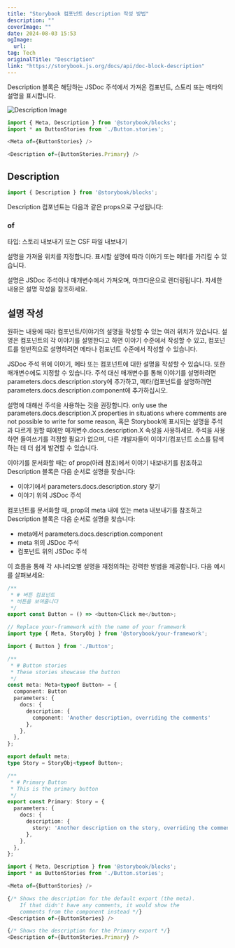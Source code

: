 ```yaml
---
title: "Storybook 컴포넌트 description 작성 방법"
description: ""
coverImage: ""
date: 2024-08-03 15:53
ogImage: 
  url: 
tag: Tech
originalTitle: "Description"
link: "https://storybook.js.org/docs/api/doc-block-description"
---
```





Description 블록은 해당하는 JSDoc 주석에서 가져온 컴포넌트, 스토리 또는 메타의 설명을 표시합니다.

![Description Image](/assets/img/Description_0.png)

```js
import { Meta, Description } from '@storybook/blocks';
import * as ButtonStories from './Button.stories';

<Meta of={ButtonStories} />

<Description of={ButtonStories.Primary} />
```

## Description



```js
import { Description } from '@storybook/blocks';
```

Description 컴포넌트는 다음과 같은 props으로 구성됩니다:

### of

타입: 스토리 내보내기 또는 CSF 파일 내보내기



설명을 가져올 위치를 지정합니다. 표시할 설명에 따라 이야기 또는 메타를 가리킬 수 있습니다.

설명은 JSDoc 주석이나 매개변수에서 가져오며, 마크다운으로 렌더링됩니다. 자세한 내용은 설명 작성을 참조하세요.

## 설명 작성

원하는 내용에 따라 컴포넌트/이야기의 설명을 작성할 수 있는 여러 위치가 있습니다. 설명은 컴포넌트의 각 이야기를 설명한다고 하면 이야기 수준에서 작성할 수 있고, 컴포넌트를 일반적으로 설명하려면 메타나 컴포넌트 수준에서 작성할 수 있습니다.



JSDoc 주석 위에 이야기, 메타 또는 컴포넌트에 대한 설명을 작성할 수 있습니다. 또한 매개변수에도 지정할 수 있습니다. 주석 대신 매개변수를 통해 이야기를 설명하려면 parameters.docs.description.story에 추가하고, 메타/컴포넌트를 설명하려면 parameters.docs.description.component에 추가하십시오.

설명에 대해선 주석을 사용하는 것을 권장합니다. only use the parameters.docs.description.X properties in situations where comments are not possible to write for some reason, 혹은 Storybook에 표시되는 설명을 주석과 다르게 원할 때에만 매개변수.docs.description.X 속성을 사용하세요. 주석을 사용하면 들여쓰기를 걱정할 필요가 없으며, 다른 개발자들이 이야기/컴포넌트 소스를 탐색하는 데 더 쉽게 발견할 수 있습니다.

이야기를 문서화할 때는 of prop(아래 참조)에서 이야기 내보내기를 참조하고 Description 블록은 다음 순서로 설명을 찾습니다:

- 이야기에서 parameters.docs.description.story 찾기
- 이야기 위의 JSDoc 주석



컴포넌트를 문서화할 때, prop의 meta 내에 있는 meta 내보내기를 참조하고 Description 블록은 다음 순서로 설명을 찾습니다:

- meta에서 parameters.docs.description.component
- meta 위의 JSDoc 주석
- 컴포넌트 위의 JSDoc 주석

이 흐름을 통해 각 시나리오별 설명을 재정의하는 강력한 방법을 제공합니다. 다음 예시를 살펴보세요:

```js
/**
 * # 버튼 컴포넌트
 * 버튼을 보여줍니다
 */
export const Button = () => <button>Click me</button>;
```



```typescript
// Replace your-framework with the name of your framework
import type { Meta, StoryObj } from '@storybook/your-framework';

import { Button } from './Button';

/**
 * # Button stories
 * These stories showcase the button
 */
const meta: Meta<typeof Button> = {
  component: Button
  parameters: {
    docs: {
      description: {
        component: 'Another description, overriding the comments'
      },
    },
  },
};

export default meta;
type Story = StoryObj<typeof Button>;

/**
 * # Primary Button
 * This is the primary button
 */
export const Primary: Story = {
  parameters: {
    docs: {
      description: {
        story: 'Another description on the story, overriding the comments'
      },
    },
  },
};
```

```js
import { Meta, Description } from '@storybook/blocks';
import * as ButtonStories from './Button.stories';

<Meta of={ButtonStories} />

{/* Shows the description for the default export (the meta).
    If that didn't have any comments, it would show the 
    comments from the component instead */}
<Description of={ButtonStories} />

{/* Shows the description for the Primary export */}
<Description of={ButtonStories.Primary} />
```